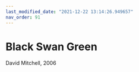 ```yaml
---
last_modified_date: "2021-12-22 13:14:26.949657"
nav_order: 91
---
```


# Black Swan Green
David Mitchell, 2006